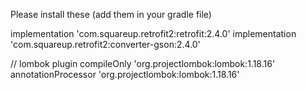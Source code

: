 Please install these (add them in your gradle file)

implementation 'com.squareup.retrofit2:retrofit:2.4.0'
implementation 'com.squareup.retrofit2:converter-gson:2.4.0'

//    lombok plugin
compileOnly 'org.projectlombok:lombok:1.18.16'
annotationProcessor 'org.projectlombok:lombok:1.18.16'
